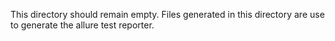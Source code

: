 This directory should remain empty. Files generated in this directory are use to generate the allure test reporter.
